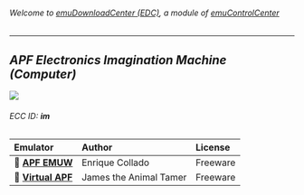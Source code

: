 ###### Welcome to [emuDownloadCenter (EDC)](https://github.com/PhoenixInteractiveNL/emuDownloadCenter/wiki/), a module of [emuControlCenter](https://github.com/PhoenixInteractiveNL/emuControlCenter/wiki/)
***
## _APF Electronics Imagination Machine (Computer)_
![](https://raw.githubusercontent.com/wiki/PhoenixInteractiveNL/emuDownloadCenter/images_platform/ecc_im_teaser.png)
###### ECC ID: **im**

| Emulator   | Author      | License     |
|:-----------|:------------|:------------|
| :file_folder: [**APF EMUW**](https://github.com/PhoenixInteractiveNL/emuDownloadCenter/wiki/Emulator-apfemuw#menu) | Enrique Collado | Freeware |
| :file_folder: [**Virtual APF**](https://github.com/PhoenixInteractiveNL/emuDownloadCenter/wiki/Emulator-virtualapf#menu) | James the Animal Tamer | Freeware |
